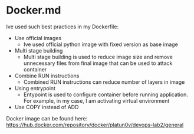 # Docker.md

Ive used such best practices in my Dockerfile:

- Use official images
  - Ive used official python image with fixed version as base image
- Multi stage building
  - Multi stage building is used to reduce image size and remove unnecessary files from final image that can be used to attack container
- Combine RUN instructions
  - Combined RUN instructions can reduce number of layers in image
- Using entrypoint
  - Entypoint is used to configure container before running application. For example, in my case, I am activating virtual environment
- Use COPY instead of ADD

Docker image can be found here: https://hub.docker.com/repository/docker/platun0v/devops-lab2/general
